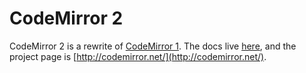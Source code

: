 # CodeMirror 2

CodeMirror 2 is a rewrite of [CodeMirror
1](http://github.com/marijnh/CodeMirror). The docs live
[here](http://codemirror.net/doc/manual.html), and the project page is
[http://codemirror.net/](http://codemirror.net/).

